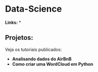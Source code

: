# Data-Science

**Links:**
* 


## Projetos:
Veja os tutoriais publicados:
* **Analisando dados do AirBnB**
* **Como criar uma WordCloud em Python**
